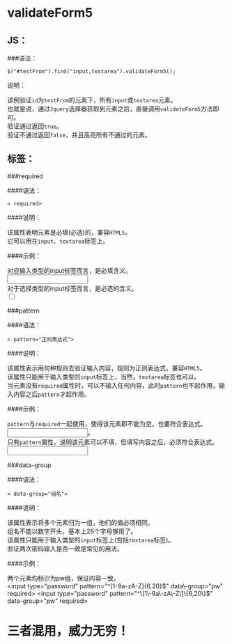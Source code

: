validateForm5
=============  
  
JS：
-------------  
  
###语法：  
  
    $("#testFrom").find("input,textarea").validateForm5();  
    
说明：  
  
该例验证`id`为`testFrom`的元素下，所有`input`或`textarea`元素。  
也就是说，通过`Jquery`选择器获取到元素之后，直接调用`validateForm5`方法即可。  
验证通过返回`true`。  
验证不通过返回`false`，并且高亮所有不通过的元素。  
  
标签：  
-------------   
  
###required  
  
####语法：  
  
    < required>  
  
####说明：  
  
该属性表明元素是必填(必选)的，兼容`HTML5`。  
它可以用在`input`、`textarea`标签上。  
  
####示例：  
  
对应输入类型的input标签而言，是必填含义。  
    <input type="text" required>  
对于选择类型的input标签而言，是必选的含义。  
    <input type="checkbox" required>  
  
###pattern  
  
####语法：  
  
    < pattern="正则表达式">
  
####说明：  
  
该属性表示用何种规则去验证输入内容，规则为正则表达式，兼容`HTML5`。  
该属性只能用于输入类型的`input`标签上，当然，`textarea`标签也可以。  
当元素没有`required`属性时，可以不输入任何内容，此时`pattern`也不起作用，输入内容之后`pattern`才起作用。  
  
####示例：  
  
`pattern`与`required`一起使用，使得该元素即不能为空，也要符合表达式。  
    <input type="text"  pattern="^[1-9a-zA-Z]{6,20}$" required>。  
只有`pattern`属性，说明该元素可以不填，但填写内容之后，必须符合表达式。  
    <input type="email"  pattern="^[\w!#$%&'*+/=?^_`{|}~-]+(?:\.[\w!#$%&'*+/=?^_`{|}~-]+)*@(?:[\w](?:[\w-]*[\w])?\.)+[\w](?:[\w-]*[\w])?$">  
  
###data-group  
  
####语法：  
  
    < data-group="组名">  
  
####说明：  
  
该属性表示将多个元素归为一组，他们的值必须相同。  
组名不能以数字开头，基本上26个字母够用了。  
该属性只能用于输入类型的`input`标签上(包括`textarea`标签)。  
验证两次密码输入是否一致是常见的用法。  
  
####示例：  
  
两个元素均标识为pw组，保证内容一致。  
    <input type="password"  pattern="^\[1\-9a\-zA\-Z\]\{6,20\}$" data\-group="pw" required>  
    <input type="password"  pattern="^\[1\-9a\-zA\-Z\]\{6,20\}$" data\-group="pw" required>  
   
   
   
三者混用，威力无穷！
=============


